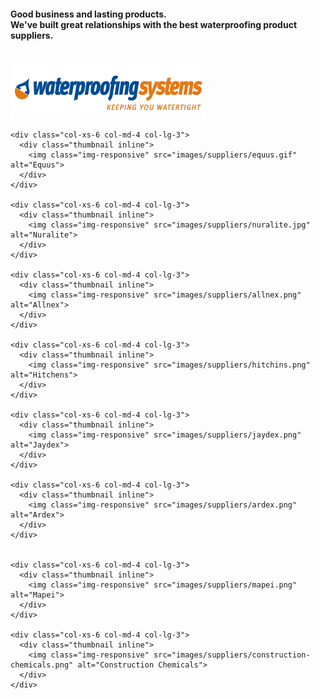 <div class="wrapper">
  <div class="brands clearfix">
    <h4>
      Good business and lasting products.<br />We've built great relationships with the best waterproofing product suppliers.
    </h4>
    <br />    
    <div class="col-xs-6 col-md-4 col-lg-3">
      <div class="thumbnail inline">
        <img class="img-responsive" src="images/suppliers/waterproofing-systems-logo.png" alt="Waterproofing Systems">
      </div>
    </div>

    <div class="col-xs-6 col-md-4 col-lg-3">
      <div class="thumbnail inline">
        <img class="img-responsive" src="images/suppliers/equus.gif" alt="Equus">
      </div>
    </div>

    <div class="col-xs-6 col-md-4 col-lg-3">
      <div class="thumbnail inline">
        <img class="img-responsive" src="images/suppliers/nuralite.jpg" alt="Nuralite">
      </div>
    </div>

    <div class="col-xs-6 col-md-4 col-lg-3">
      <div class="thumbnail inline">
        <img class="img-responsive" src="images/suppliers/allnex.png" alt="Allnex">
      </div>
    </div>

    <div class="col-xs-6 col-md-4 col-lg-3">
      <div class="thumbnail inline">
        <img class="img-responsive" src="images/suppliers/hitchins.png" alt="Hitchens">
      </div>
    </div>

    <div class="col-xs-6 col-md-4 col-lg-3">
      <div class="thumbnail inline">
        <img class="img-responsive" src="images/suppliers/jaydex.png" alt="Jaydex">
      </div>
    </div>

    <div class="col-xs-6 col-md-4 col-lg-3">
      <div class="thumbnail inline">
        <img class="img-responsive" src="images/suppliers/ardex.png" alt="Ardex">
      </div>
    </div>


    <div class="col-xs-6 col-md-4 col-lg-3">
      <div class="thumbnail inline">
        <img class="img-responsive" src="images/suppliers/mapei.png" alt="Mapei">
      </div>
    </div>

    <div class="col-xs-6 col-md-4 col-lg-3">
      <div class="thumbnail inline">
        <img class="img-responsive" src="images/suppliers/construction-chemicals.png" alt="Construction Chemicals">
      </div>
    </div>
  </div>
</div>
